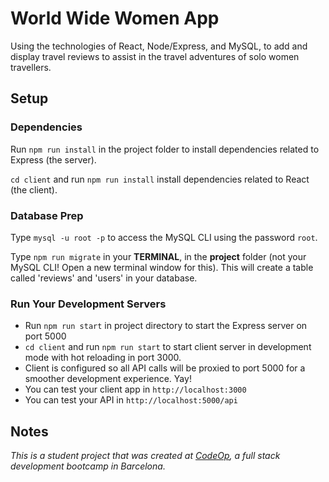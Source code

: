 # World Wide Women App

Using the technologies of React, Node/Express, and MySQL, to add and display travel reviews to assist in the travel adventures of solo women travellers.

## Setup

### Dependencies

Run `npm run install` in the project folder to install dependencies related to Express (the server).

`cd client` and run `npm run install` install dependencies related to React (the client).

### Database Prep

Type `mysql -u root -p` to access the MySQL CLI using the password `root`.

Type `npm run migrate` in your **TERMINAL**, in the **project** folder (not your MySQL CLI! Open a new terminal window for this). This will create a table called 'reviews' and 'users' in your database.

### Run Your Development Servers

- Run `npm run start` in project directory to start the Express server on port 5000
- `cd client` and run `npm run start` to start client server in development mode with hot reloading in port 3000.
- Client is configured so all API calls will be proxied to port 5000 for a smoother development experience. Yay!
- You can test your client app in `http://localhost:3000`
- You can test your API in `http://localhost:5000/api`

## Notes

_This is a student project that was created at [CodeOp](http://CodeOp.tech), a full stack development bootcamp in Barcelona._
